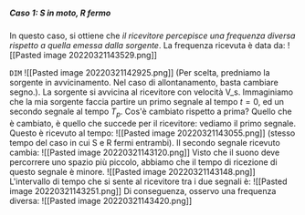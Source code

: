 ##### Caso 1: S in moto, R fermo
In questo caso, si ottiene che _il ricevitore percepisce una frequenza diversa rispetto a quella emessa dalla sorgente_. La frequenza ricevuta è data da:
![[Pasted image 20220321143529.png]]

`DIM` ![[Pasted image 20220321142925.png]]
(Per scelta, predniamo la sorgente in avvicinamento. Nel caso di allontanamento, basta cambiare segno.).
La sorgente si avvicina al ricevitore con velocità V_s. Immaginiamo che la mia sorgente faccia partire un primo segnale al tempo $t = 0$, ed un secondo segnale al tempo $T_p$. Cos'è cambiato rispetto a prima? Quello che è cambiato, è quello che succede per il ricevitore:
vediamo il primo segnale. Questo è ricevuto al tempo:
![[Pasted image 20220321143055.png]]
(stesso tempo del caso in cui S e R fermi entrambi).
Il secondo segnale ricevuto cambia:
![[Pasted image 20220321143120.png]]
Visto che il suono deve percorrere uno spazio più piccolo, abbiamo che il tempo di ricezione di questo segnale è minore. 
![[Pasted image 20220321143148.png]]
L'intervallo di tempo che si sente al ricevitore tra i due segnali è:
![[Pasted image 20220321143251.png]]
Di conseguenza, osservo una frequenza diversa:
![[Pasted image 20220321143420.png]]
